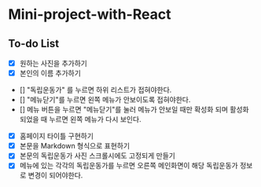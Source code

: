 # Mini-project-with-React

## To-do List

- [x] 원하는 사진을 추가하기
- [x] 본인의 이름 추가하기
- [] "독립운동가" 를 누르면 하위 리스트가 접혀야한다.
- [] "메뉴닫기"를 누르면 왼쪽 메뉴가 안보이도록 접혀야한다.
- [] 메뉴 버튼을 누르면 "메뉴닫기"를 눌러 메뉴가 안보일 때만
  확성화 되며 활성화 되었을 때 누르면 왼쪽 메뉴가 다시 보인다.
- [x] 홈페이지 타이틀 구현하기
- [x] 본문을 Markdown 형식으로 표현하기
- [x] 본문의 독립운동가 사진 스크롤시에도 고정되게 만들기
- [x] 메뉴에 있는 각각의 독립운동가를 누르면 오른쪽 메인화면이 해당
      독립운동가 정보로 변경이 되어야한다.

